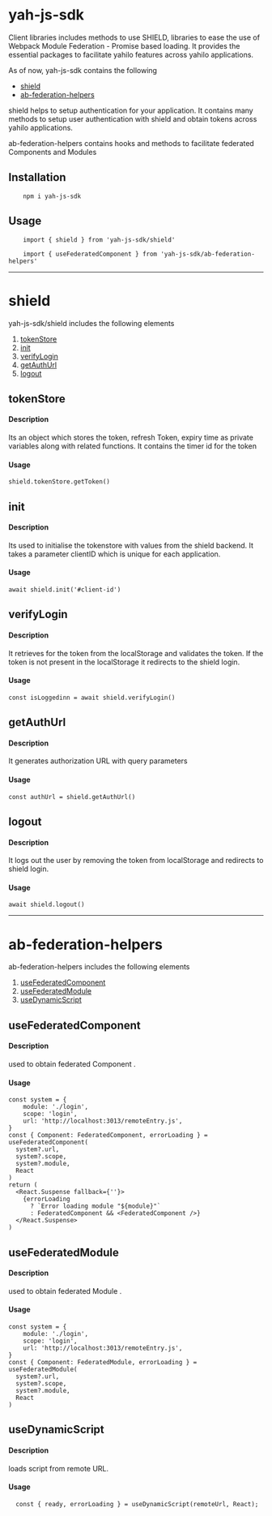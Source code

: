 yah-js-sdk
===========

Client libraries includes methods to use SHIELD, libraries to ease the use of Webpack Module Federation - Promise based loading. It provides the essential packages to facilitate yahilo features across yahilo applications.

As of now, yah-js-sdk contains the following
- [shield](#shield)
- [ab-federation-helpers](#ab-federation-helpers)

shield helps to setup authentication for your application. It contains many methods to setup user authentication with shield and obtain tokens across yahilo applications.

ab-federation-helpers contains hooks and methods to facilitate federated Components and Modules

Installation
---------------
        npm i yah-js-sdk

Usage
-----
        import { shield } from 'yah-js-sdk/shield'

        import { useFederatedComponent } from 'yah-js-sdk/ab-federation-helpers'

---
# shield
yah-js-sdk/shield includes the following elements
1. [tokenStore](#tokenstore)
2. [init](#init)
3. [verifyLogin](#verifylogin)
4. [getAuthUrl](#getauthurl)
5. [logout](#logout)


## tokenStore

#### Description
Its an object which stores the token, refresh Token, expiry time as private variables along with related functions. It contains the timer id for the token

#### Usage
    shield.tokenStore.getToken()

## init

#### Description
Its used to initialise the tokenstore with values from the shield backend. It takes a parameter clientID which is unique for each application.

#### Usage

    await shield.init('#client-id')

## verifyLogin

#### Description
It retrieves for the token from the localStorage and validates the token. If the token is not present in the localStorage it redirects to the shield login.

#### Usage

    const isLoggedinn = await shield.verifyLogin()

## getAuthUrl

#### Description
It generates authorization URL with query parameters

#### Usage

    const authUrl = shield.getAuthUrl()

## logout

#### Description
It logs out the user by removing the token from localStorage and redirects to shield login.

#### Usage

    await shield.logout()

---


# ab-federation-helpers
ab-federation-helpers includes the following elements
1. [useFederatedComponent](#usefederatedcomponent)
2. [useFederatedModule](#usefederatedmodule)
3. [useDynamicScript](#usedynamicscript)


## useFederatedComponent

#### Description
used to obtain federated Component . 

#### Usage

    const system = {
        module: './login',
        scope: 'login',
        url: 'http://localhost:3013/remoteEntry.js',
    }
    const { Component: FederatedComponent, errorLoading } = useFederatedComponent(
      system?.url,
      system?.scope,
      system?.module,
      React
    )
    return (
      <React.Suspense fallback={''}>
        {errorLoading
          ? `Error loading module "${module}"`
          : FederatedComponent && <FederatedComponent />}
      </React.Suspense>
    )

## useFederatedModule

#### Description
used to obtain federated Module .

#### Usage

    const system = {
        module: './login',
        scope: 'login',
        url: 'http://localhost:3013/remoteEntry.js',
    }
    const { Component: FederatedModule, errorLoading } = useFederatedModule(
      system?.url,
      system?.scope,
      system?.module,
      React
    )

## useDynamicScript

#### Description
loads script from remote URL.

#### Usage

      const { ready, errorLoading } = useDynamicScript(remoteUrl, React);
